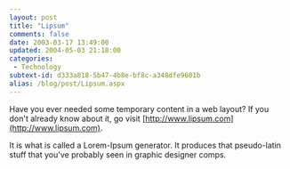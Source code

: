 ```yaml
---
layout: post
title: "Lipsum"
comments: false
date: 2003-03-17 13:49:00
updated: 2004-05-03 21:18:00
categories:
 - Technology
subtext-id: d333a818-5b47-4b8e-bf8c-a348dfe9601b
alias: /blog/post/Lipsum.aspx
---
```



Have you ever needed some temporary content in a web layout? If you don't already know about it, go visit [http://www.lipsum.com](http://www.lipsum.com).

It is what is called a Lorem-Ipsum generator. It produces that pseudo-latin stuff that you've probably seen in graphic designer comps.

